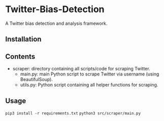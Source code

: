 # Twitter-Bias-Detection
A Twitter bias detection and analysis framework.

## Installation

## Contents
* scraper: directory containing all scripts/code for scraping Twitter.
    * main.py: main Python script to scrape Twitter via username (using BeautifulSoup).
    * utils.py: Python script containing all helper functions for scraping.

## Usage
`pip3 install -r requirements.txt`
`python3 src/scraper/main.py`

